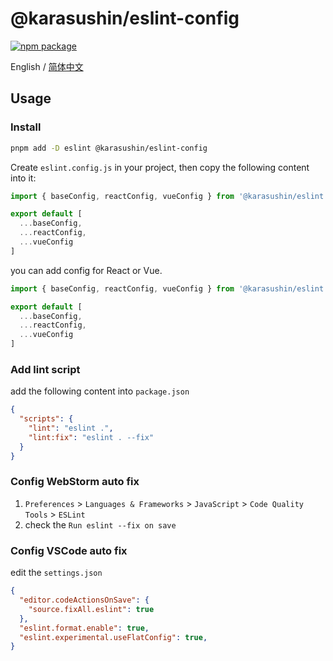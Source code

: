 # @karasushin/eslint-config

[![npm package](https://img.shields.io/npm/v/@karasushin/eslint-config.svg)](https://www.npmjs.com/package/@karasushin/eslint-config)

English / [简体中文](./README.zh-CN.md)

## Usage

### Install

```bash
pnpm add -D eslint @karasushin/eslint-config
```

Create `eslint.config.js` in your project, then copy the following content into it:

```js
import { baseConfig, reactConfig, vueConfig } from '@karasushin/eslint

export default [
  ...baseConfig,
  ...reactConfig,
  ...vueConfig
]
```

you can add config for React or Vue.


```js
import { baseConfig, reactConfig, vueConfig } from '@karasushin/eslint

export default [
  ...baseConfig,
  ...reactConfig,
  ...vueConfig
]
```

### Add lint script

add the following content into `package.json`
```json
{
  "scripts": {
    "lint": "eslint .",
    "lint:fix": "eslint . --fix"
  }
}
```

### Config WebStorm auto fix
1. `Preferences` > `Languages & Frameworks` > `JavaScript` > `Code Quality Tools` > `ESLint`
2. check the `Run eslint --fix on save`

### Config VSCode auto fix
edit the `settings.json`
```json
{
  "editor.codeActionsOnSave": {
    "source.fixAll.eslint": true
  },
  "eslint.format.enable": true,
  "eslint.experimental.useFlatConfig": true,
}
```
